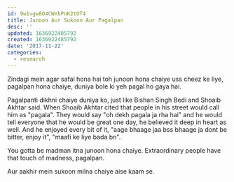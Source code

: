 ```yaml
---
id: 9w1vgw8O4CWxkPnK2tOT4
title: Junoon Aur Sukoon Aur Pagalpan
desc: ''
updated: 1636922485792
created: 1636922485792
date: '2017-11-22'
categories:
  - research
---
```


Zindagi mein agar safal hona hai toh junoon hona chaiye uss cheez ke liye, pagalpan hona chaiye, duniya bole ki yeh pagal ho gaya hai.

Pagalpanti dikhni chaiye duniya ko, just like Bishan Singh Bedi and Shoaib Akhtar said. When Shoaib Akhtar cited that people in his street would call him as "pagala". They would say "oh dekh pagala ja rha hai" and he would tell everyone that he would be great one day, he believed it deep in heart as well. And he enjoyed every bit of it, "aage bhaage jaa bss bhaage ja dont be bitter, enjoy it", "maafi ke liye bada bn".

You gotta be madman itna junoon hona chaiye. Extraordinary people have that touch of madness, pagalpan.

Aur aakhir mein sukoon milna chaiye aise kaam se.
